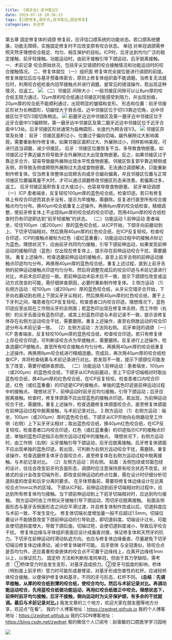 ```yaml
---
title: 《调牙合》读书笔记2
date: 2019-07-16 10:36:13
tags: [口腔修复,调牙合,读书笔记,固定修复]
categories: 牙合学
---
```

第五章 固定修复体的调颌
修复前，应评估口颌系统的功能状态。若口颌系统健康，功能无障碍，实施固定修复时不应改变原有咬合状态。
单冠
对单冠调颌需参照天然牙理想咬合稳定、均匀、相互保护的目标。ICP时，后牙达到均匀广泛的稳定接触，前牙轻接触。功能运动时，由前牙接触引导下颌运动，后牙脱离接触。
一、术前记录
咬合原始状况，包括牙尖交错颌的咬合接触情况和功能运动时的咬合接触情况。
二、修复体就位
（一）组织面
修复体完全就位是进行调颌的前提。修复体就位后应与基牙预备体密合，原则上修复体组织面不能调磨。当修复无法就位时，利用咬合纸检查内冠早接触点并进行调磨，是常见的错误操作。若出现这种情况，应返工。
![](https://zymblog-1258069789.cos.ap-chengdu.myqcloud.com/blog0150-lyth02/01.png)
（二）邻接区
间隙大小：一般邻接区间隙可以让8μm厚的咬合纸无阻力通过，12μm厚的咬合纸通过邻接区时能感受到阻力，并出现划痕，20μm厚的咬合纸不能顺利通过，出现明显的皱褶和变形。
形态和位置：前牙邻接区形状为长椭圆形，切龈径大于唇舌径。近中邻接区位于切1/3靠近切角，远中邻接区位于切1/3距切角稍远。
![](https://zymblog-1258069789.cos.ap-chengdu.myqcloud.com/blog0150-lyth02/02.png)
前磨牙近远中邻接区及第一磨牙近中邻接区位于近牙合面中1/3偏颊侧，第一磨牙远中邻接区及第二磨牙近远中邻接区位于近牙合面中1/3处。后牙邻接区形状通常为扁椭圆形，长度约为颊舌径1/3。
![](https://zymblog-1258069789.cos.ap-chengdu.myqcloud.com/blog0150-lyth02/03.png)
邻接区异常及处理：
前牙：邻接区面积过小、位置过于偏向切端，龈外展隙过大影响美观，需要重新制作修复体。如果邻接区面积过大、外展隙过小，同样影响美观，可进行适当调磨，减少邻接区。
后牙：邻接区位置恢复不当，多导致食物嵌塞。如邻接区过于靠近龈方将导致牙合外展隙过大出现食物嵌塞。反之，如果邻接区过于靠近牙合方，容易导致龈外展隙出现水平性食物嵌塞。邻接区恢复郭宇靠近颊侧或舌侧，将导致舌侧或颊侧外展隙过大造成食物嵌塞。无法通过调颌解决，只能重新制作修复体。仅当修复体整体出现颊舌向或牙合龈向偏离，并且邻接区位置与正常邻接区位置偏离量不大时，才可以通过调磨修改邻接区形态来改善。若偏离过多，返工。
后牙邻接区面积恢复过大或过小，也容易导致食物嵌塞。
前牙单冠调颌
（一）ICP
患者端坐，反复轻咬100μm厚的蓝色咬合纸，检查印迹。若只有修复体上有咬合印迹而其余牙没有，提示为早接触，需磨除。反复进行直至所有咬合接触点均匀分布。换40μm咬合纸重复上述操作。再换8μm厚的咬合纸检查，精细调整，使前牙修复体上不出现8μm厚的咬合纸的咬合印迹，而用40μm厚的咬合纸检查时仍有印迹即达到“前牙轻接触”的状态。
（二）功能运动
1.前伸运动
患者端坐，咬住100μm（或200μm）厚的蓝色咬合纸，从ICP开始，下颌牙向前磨动到上、下切牙切端相对。然后换用40μm厚的红色咬合纸，在ICP反复轻咬。检查咬合印迹，ICP的接触点被标为红色（或红蓝重叠），功能运动过程中的接触点标记为蓝色。理想状况下，应由前牙共同均匀接触，引导下颌前伸运动，如果发现前伸运动的接触印迹（蓝色）仅出现在修复体上，提示存在前伸运动咬合干扰，需要磨除。
重复上述操作，检查选磨前伸运动的接触点，直至上前牙舌侧的前伸运动接触点印迹均匀分布。再换用40μm厚的蓝色咬合纸，重复上述过程，直到上前牙舌侧的前伸运动接触点印迹均匀分布。然后将调整完成后的咬合印迹与术前记录进行对比，术前术后印迹应一致。若前伸运动术前术后不一致，提示下颌颌位改变或运动方式改变的可能，需仔细排查原因，必要时重新制作修复体。
2.侧方运动
（1）右侧方运动：咬100μm（或200μm）厚的蓝色咬合纸，从牙尖交错牙合开始，下牙向右磨动到右侧上下颌尖牙牙尖相对，然后换用40μm厚的红色咬合纸，置于上下牙列之间，嘱患者在ICP反复轻咬。检查患者口内咬合印迹。理想情况下，蓝色印迹应至出现在工作侧尖牙的舌侧面；若蓝色印出现在修复体舌侧，而工作侧（右侧）的尖牙舌面没有蓝色印迹，或其上的蓝色印迹与术前记录不一致，提示该修复体存在右侧方运动咬合干扰，需要磨除。重复上述操作，直至右侧放运动的咬合印迹分布与术前记录一致。
（2）左侧方运动：方法同右侧。
后牙单冠的调颌
（一）ICP
患者端坐，反复轻咬100μm厚的蓝色咬合纸，检查咬合印迹。若只有修复体上存在咬合印迹，可判断该咬合点为早接触点，需要磨除。反复进行上述操作，检查选磨ICP接触点。直至所有咬合接触点均匀分布。再换用40μm厚的咬合纸重复上述操作。再换用8μm咬合纸进行精细选磨。完成后，再次用40μm厚的咬合纸检查ICP，并将检查结果与术前记录进行对比。若发现不一致，提示下颌颌位可能发生了改变，需要仔细排查原因。
（二）功能运动
1.前伸运动：患者端坐，100μm（或200μm）的蓝色咬合纸，下颌牙从ICP向前磨动，至上下切牙切端相对时取出蓝色咬合纸，换40μm厚的红色咬合纸，在ICP反复轻咬。检查患者口内咬合印迹，红色（或红蓝重叠）的印迹是ICP的接触点，单独的蓝色印迹是前伸运动过程中的接触点。
理想状况下，前伸运动时前牙应均匀接触，引导下颌运动；后牙应脱离接触。检查时，修复体颌面不应出现蓝色的接触点印迹。若出现，为前伸运动咬合干扰，需磨除。重复上述操作，检查选磨修复体颌面咬合点，直至修复体颌面在前伸运动过程中脱离接触，与术前记录对比。
2.侧方运动
（1）右侧方运动：端坐，100μm（或200μm）厚的蓝色咬合纸，下颌牙从ICP开始向右侧磨动至工作侧（右侧）上下尖牙牙尖相对；取出蓝色咬合纸，换40μm红色咬合纸，在ICP反复轻咬。检查患者口内咬合印迹，红色（或红蓝重叠）的印迹指示ICP的接触点印迹，单独的蓝色印迹指示右侧方运动过程中的接触点。
理想状况下，右侧方运动时，由工作侧（右侧）尖牙接触引导下颌运动，后牙应脱离接触。后牙修复体颌面不应出现单独的蓝色印迹。若出现，可判断为右侧方运动咬合干扰，需磨除。重复该操作，检查选磨修复体牙合面咬合点，直至修复体在右侧方运动过程中脱离接触。与术前记录对比。
（2）左侧方运动：同右侧。
贴面：舌侧包绕或邻面包绕的设计，往往会改变前牙的舌面形态，调颌时应注意保持原有咬合状态不改变。对接式的设计会改变切端外形，即改变前伸运动的终点位置，需在设计时仔细分析切道斜度的改变和后牙分离的要求。
在牙体预备前，需要将修复体边缘设计在远离咬合点1mm以外的区域。
下颌从ICP起，前伸运动到前牙切端相对的过程中，应达到所有修复体均匀接触。当下颌前伸运动到上下前牙切端相对时，应达到均匀接触。
侧方运动时由工作侧尖牙接触引导下颌运动，而切牙应脱离接触。
贴面舌侧面形态与基牙舌侧面形态之间应平滑过渡，并且修复体制作完成以后，切道斜度应与术前一致，不发生变化。
修复体切端长度增加量一般不应超过1.5mm。切端位置设计不能随意改变下颌前伸运动的引导轨迹，即切道斜度。切端设计过长，可能会使切道斜度增大，导致下颌后旋。切端过短，会使切道斜度减小，导致后牙咬合干扰。
修复体边缘与牙体组织表面应设计成垂直对接，保证修复体和天然牙的抗力。下切牙在前伸运动时滑动轨迹方向，也应与修复体边缘垂直，尽量避免下切牙切端沿修复体边缘滑动，减少修复体破坏可能。
后牙嵌体
与全冠类似，除咬合点是否均匀外，还应着重检查嵌体的咬合点不可置于边缘线上，应离开边缘线1mm以上，以保证抗力。
固定桥
方法和判断标准同单冠，但由于其力学缺陷，需考虑：①桥体受力时会发生变形，对基牙造成扭力。②受牙弓弧度的影响，桥体（特别是上前牙桥）受力时可能形成悬臂梁，对基牙形成伤害性的杠杆。应减轻桥体咬合接触，以便保护修复体和基牙。不同的牙弓形态，杠杆不同。
**(总结：先调早接触，从厚的咬合纸到薄的咬合纸，使咬合均匀。然后与术前记录对比。再调功能运动咬合，先用蓝咬合纸做功能运动，再用红咬合纸做正中咬合。理想状态下，前伸时前牙均匀接触，后牙不接触，侧向运动时为尖牙保护颌，有多余的干扰就调。最后与术前记录对比。)**
我发文章的三个地方，欢迎大家在朋友圈等地方分享，欢迎点“在看”。
我的个人博客地址：https://zwdnet.github.io
我的个人博客地址：https://zwdnet.github.io
我的CSDN博客地址：https://blog.csdn.net/zwdnet
我的微信个人订阅号：赵瑜敏的口腔医学学习园地

![](https://zymblog-1258069789.cos.ap-chengdu.myqcloud.com/other/wx.jpg)